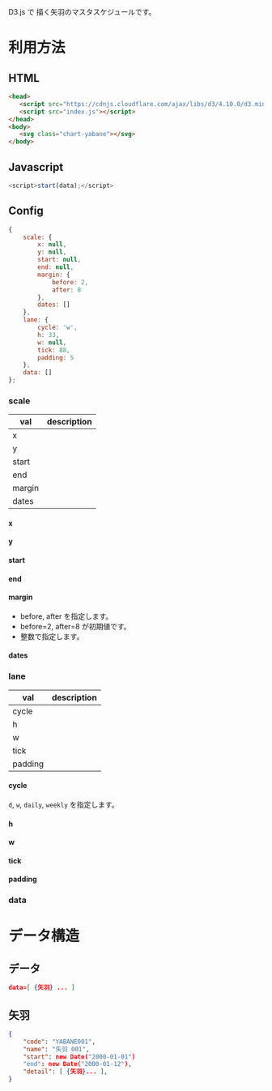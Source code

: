 D3.js で 描く矢羽のマスタスケジュールです。

# 利用方法

## HTML

```html
<head>
   <script src="https://cdnjs.cloudflare.com/ajax/libs/d3/4.10.0/d3.min.js"></script>
   <script src="index.js"></script>
</head>
<body>
   <svg class="chart-yabane"></svg>
</body>
```

## Javascript

```js
<script>start(data);</script>
```

## Config

```javascript
{
    scale: {
        x: null,
        y: null,
        start: null,
        end: null,
        margin: {
            before: 2,
            after: 8
        },
        dates: []
    },
    lane: {
        cycle: 'w',
        h: 33,
        w: null,
        tick: 88,
        padding: 5
    },
    data: []
};
```

### scale

| val    | description     |
|--------|-----------------|
| x      |                 |
| y      |                 |
| start  |                 |
| end    |                 |
| margin |                 |
| dates  |                 |

#### x
#### y
#### start
#### end
#### margin
- before, after を指定します。
- before=2, after=8 が初期値です。
- 整数で指定します。

#### dates







### lane

| val     | description     |
|---------|-----------------|
| cycle   |                 |
| h       |                 |
| w       |                 |
| tick    |                 |
| padding |                 |

#### cycle

`d`, `w`, `daily`, `weekly` を指定します。

#### h
#### w
#### tick
#### padding


### data

# データ構造

## データ

```json
data=[ {矢羽} ... ]
```

## 矢羽

```json
{
    "code": "YABANE001", 
    "name": "矢羽 001", 
    "start": new Date("2000-01-01")
    "end": new Date("2000-01-12"), 
    "detail": [ {矢羽}... ], 
}
```

